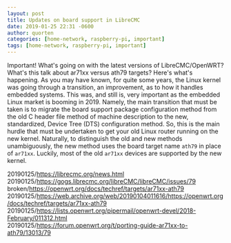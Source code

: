 ```yaml
---
layout: post
title: Updates on board support in LibreCMC
date: 2019-01-25 22:31 -0600
author: quorten
categories: [home-network, raspberry-pi, important]
tags: [home-network, raspberry-pi, important]
---
```


Important!  What's going on with the latest versions of
LibreCMC/OpenWRT?  What's this talk about ar71xx versus ath79 targets?
Here's what's happening.  As you may have known, for quite some years,
the Linux kernel was going through a transition, an improvement, as to
how it handles embedded systems.  This was, and still is, very
important as the embedded Linux market is booming in 2019.  Namely,
the main transition that must be taken is to migrate the board support
package configuration method from the old C header file method of
machine description to the new, standardized, Device Tree (DTS)
configuration method.  So, this is the main hurdle that must be
undertaken to get your old Linux router running on the new kernel.
Naturally, to distinguish the old and new methods unambiguously, the
new method uses the board target name `ath79` in place of `ar71xx`.
Luckily, most of the old `ar71xx` devices are supported by the new
kernel.

20190125/https://librecmc.org/news.html  
20190125/https://gogs.librecmc.org/libreCMC/libreCMC/issues/79  
broken/https://openwrt.org/docs/techref/targets/ar71xx-ath79  
20190125/https://web.archive.org/web/20190104011616/https://openwrt.org/docs/techref/targets/ar71xx-ath79  
20190125/https://lists.openwrt.org/pipermail/openwrt-devel/2018-February/011312.html  
20190125/https://forum.openwrt.org/t/porting-guide-ar71xx-to-ath79/13013/79
